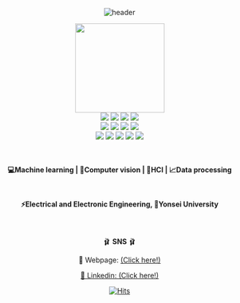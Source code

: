 <div align="center">
  
![header](https://capsule-render.vercel.app/api?type=wave&&color=0:FFCCCC,777777:CD99FF&height=160&section=header&fontSize=70&stroke=FFFFFF&fontColor=0000&fontAlignY=30)

<img src="https://media.tenor.com/zVvViQKqa0MAAAAi/psybirdb1oom.gif" style="width:179px">

<br>

  <img src="https://img.shields.io/badge/python-ff72b0?style=for-the-badge&logo=python&logoColor=ff4279"> 
  <img src="https://img.shields.io/badge/c++-ff72b0?style=for-the-badge&logo=c%2B%2B&logoColor=ff4279">
  <img src="https://img.shields.io/badge/PyTorch-%23ff72b0.svg?style=for-the-badge&logo=PyTorch&logoColor=ff4279">
  <img src="https://img.shields.io/badge/javascript-ff72b0?style=for-the-badge&logo=javascript&logoColor=ff4279"/>
  <br>
  <img src="https://img.shields.io/badge/linux-ff72b0?style=for-the-badge&logo=linux&logoColor=ff4279"> 
  <img src="https://img.shields.io/badge/Ubuntu-ff72b0?style=for-the-badge&logo=ubuntu&logoColor=ff4279">
  <img src="https://img.shields.io/badge/Anaconda-%23ff72b0.svg?style=for-the-badge&logo=anaconda&logoColor=ff4279">
  <img src="https://img.shields.io/badge/git-ff72b0?style=for-the-badge&logo=git&logoColor=ff4279">
  <br>
  <img src="https://img.shields.io/badge/numpy-%23ff72b0.svg?style=for-the-badge&logo=numpy&logoColor=ff4279">
  <img src="https://img.shields.io/badge/pandas-%23ff72b0.svg?style=for-the-badge&logo=pandas&logoColor=ff4279">
  <img src="https://img.shields.io/badge/opencv-%23ff72b0.svg?style=for-the-badge&logo=opencv&logoColor=ff4279">
  <img src="https://img.shields.io/badge/html5-ff72b0?style=for-the-badge&logo=html5&logoColor=ff4279"> 
  <img src="https://img.shields.io/badge/css-ff72b0?style=for-the-badge&logo=css3&logoColor=ff4279"> 
  

  
  <br>
  <br>
</div>

<div align="center">

<br>


__💻Machine learning | 👀Computer vision | 🚀HCI | 📈Data processing__
<br>

<br>

__⚡Electrical and Electronic Engineering, 🦅Yonsei University__
<br>
<br>
<br>
<br>
🩰 __SNS__ 🩰

🏡 Webpage:
<a href="https://yoomimi.github.io"> (Click here!)
<br>

🔗 Linkedin:
<a href="https://www.linkedin.com/in/yoomimi/"> (Click here!)
<br>



[![Hits](https://hits.seeyoufarm.com/api/count/incr/badge.svg?url=https%3A%2F%2Fgithub.com%2Fyoomimi%2Fhit-counter&count_bg=%23ff92d0&title_bg=%23ff4279&icon=github.svg&icon_color=%23E7E7E7&title=%EB%B0%A9%EB%AC%B8%EC%9E%90&edge_flat=false)](https://hits.seeyoufarm.com)
<br>
</div>
